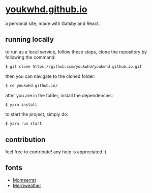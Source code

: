 # [youkwhd.github.io](https://youkwhd.github.io)

a personal site, made with Gatsby and React.

## running locally

to run as a local service, follow these steps,
clone the repository by following the command:

```bash
$ git clone https://github.com/youkwhd/youkwhd.github.io.git
```
then you can navigate to the cloned folder:

```bash
$ cd youkwhd.github.io/
```

after you are in the folder, install the dependencies:

```bash
$ yarn install 
```

to start the project, simply do:
```bash
$ yarn run start
```


## contribution

feel free to contribute! any help is appreciated :)

## fonts

- [Montserrat](https://github.com/JulietaUla/Montserrat)
- [Merriweather](https://github.com/SorkinType/Merriweather)
